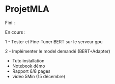 # ProjetMLA

Fini :


En cours :

1 - Tester et Fine-Tuner BERT sur le serveur gpu

2 - Implémenter le model demandé (BERT+Adapter)



- Tuto installation
- Notebook démo
- Rapport 6/8 pages
- vidéo 5Min (15 décembre)

